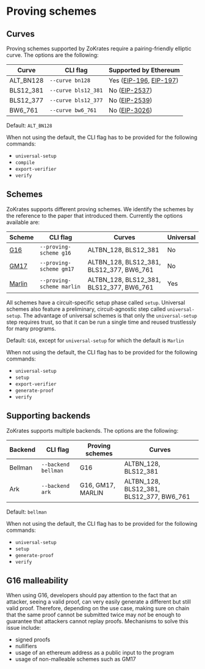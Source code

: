 # Proving schemes

## Curves

Proving schemes supported by ZoKrates require a pairing-friendly elliptic curve. The options are the following:

| Curve | CLI flag | Supported by Ethereum |
| ----- | -------- | --------------------- |
| ALT_BN128 | `--curve bn128` | Yes ([EIP-196](https://eips.ethereum.org/EIPS/eip-196), [EIP-197](https://eips.ethereum.org/EIPS/eip-197))  |
| BLS12_381 | `--curve bls12_381` | No ([EIP-2537](https://eips.ethereum.org/EIPS/eip-2537))|
| BLS12_377 | `--curve bls12_377` | No ([EIP-2539](https://eips.ethereum.org/EIPS/eip-2539))|
| BW6_761 | `--curve bw6_761` | No ([EIP-3026](https://eips.ethereum.org/EIPS/eip-3026)) |

Default: `ALT_BN128`

When not using the default, the CLI flag has to be provided for the following commands:
- `universal-setup`
- `compile`
- `export-verifier`
- `verify`

## Schemes

ZoKrates supports different proving schemes. We identify the schemes by the reference to the paper that introduced them. Currently the options available are:

| Scheme | CLI flag | Curves                                   | Universal |
| ---- | -------- |------------------------------------------| ------------|
| [G16](https://eprint.iacr.org/2016/260) | `--proving-scheme g16` | ALTBN_128, BLS12_381                     | No |
| [GM17](https://eprint.iacr.org/2017/540) | `--proving-scheme gm17` | ALTBN_128, BLS12_381, BLS12_377, BW6_761 | No |
| [Marlin](https://eprint.iacr.org/2019/1047) | `--proving-scheme marlin` | ALTBN_128, BLS12_381, BLS12_377, BW6_761 | Yes |

All schemes have a circuit-specific setup phase called `setup`. Universal schemes also feature a preliminary, circuit-agnostic step called `universal-setup`. The advantage of universal schemes is that only the `universal-setup` step requires trust, so that it can be run a single time and reused trustlessly for many programs.

Default: `G16`, except for `universal-setup` for which the default is `Marlin`

When not using the default, the CLI flag has to be provided for the following commands:
- `universal-setup`
- `setup`
- `export-verifier`
- `generate-proof`
- `verify`

## Supporting backends

ZoKrates supports multiple backends. The options are the following:

| Backend | CLI flag | Proving schemes   | Curves                                   |
| ---- | -------- |-------------------|------------------------------------------|
| Bellman | `--backend bellman` | G16               | ALTBN_128, BLS12_381                     |
| Ark | `--backend ark` | G16, GM17, MARLIN | ALTBN_128, BLS12_381, BLS12_377, BW6_761 |

Default: `bellman`

When not using the default, the CLI flag has to be provided for the following commands:
- `universal-setup`
- `setup`
- `generate-proof`
- `verify`

## G16 malleability

When using G16, developers should pay attention to the fact that an attacker, seeing a valid proof, can very easily generate a different but still valid proof. Therefore, depending on the use case, making sure on chain that the same proof cannot be submitted twice may *not* be enough to guarantee that attackers cannot replay proofs. Mechanisms to solve this issue include:
- signed proofs
- nullifiers
- usage of an ethereum address as a public input to the program
- usage of non-malleable schemes such as GM17
